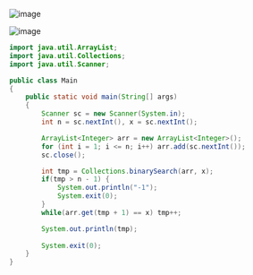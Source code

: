 ![image](https://github.com/user-attachments/assets/bb5d8c28-0e28-4f5b-8732-1fc3293804d7)

![image](https://github.com/user-attachments/assets/fac5fba0-5433-47a7-a90d-45746b382cab)

```java
import java.util.ArrayList;
import java.util.Collections;
import java.util.Scanner;

public class Main
{
    public static void main(String[] args)
    {
        Scanner sc = new Scanner(System.in);
        int n = sc.nextInt(), x = sc.nextInt();

        ArrayList<Integer> arr = new ArrayList<Integer>();
        for (int i = 1; i <= n; i++) arr.add(sc.nextInt());
        sc.close();

        int tmp = Collections.binarySearch(arr, x);
        if(tmp > n - 1) {
            System.out.println("-1");
            System.exit(0);
        }
        while(arr.get(tmp + 1) == x) tmp++;

        System.out.println(tmp);
        
        System.exit(0);
    }
}
```
